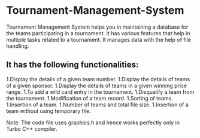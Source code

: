 # Tournament-Management-System
Tournament Management System helps you in maintaining a database for the teams participating in a tournament. It has various features that help in multiple tasks related to a tournament. It manages data with the help of file handling.

## It has the following functionalities:

1.Display the details of a given team number.
1.Display the details of teams of a given sponsor.
1.Display the details of teams in a given winning price range.
1.To add a wild card entry in the tournament.
1.Disqualify a team from the tournament.
1.Modification of a team record.
1.Sorting of teams.
1.Insertion of a team.
1.Number of teams and total file size.
1.Insertion of a team without using temporary file.

Note: The code file uses graphics.h and hence works perfectly only in Turbo C++ compiler.
